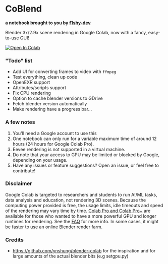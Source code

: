 # CoBlend
**a notebook brought to you by [f1shy-dev](https://github.com/f1shy-dev)**

Blender 3x/2.9x scene rendering in Google Colab, now with a fancy, easy-to-use GUI!

<a href="https://colab.research.google.com/github/f1shy-dev/coblend/blob/master/CoBlend.ipynb" target="_parent"><img src="https://colab.research.google.com/assets/colab-badge.svg" alt="Open In Colab"/></a>

### "Todo" list
* Add UI for converting frames to video with `ffmpeg`
* Test everything, clean up code
* OpenEXR support
* Attributes/scripts support
* Fix CPU rendering
* Option to cache blender versions to GDrive
* Fetch blender version automatically
* Make rendering have a progress bar...

### A few notes
1. You'll need a Google account to use this
2. One notebook can only run for a variable maximum time of around 12 hours (24 hours for Google Colab Pro).
3. Eevee rendering is not supported in a virtual machine.
4. Do note that your access to GPU may be limited or blocked by Google, depending on your usage.
5. Have any issues or feature suggestions? Open an issue, or feel free to contribute!

### Disclaimer
Google Colab is targeted to researchers and students to run AI/ML tasks, data analysis and education, not rendering 3D scenes. Because the computing power provided is free, the usage limits, idle timeouts and speed of the rendering may vary time by time. [Colab Pro and Colab Pro+](https://colab.research.google.com/signup) are available for those who wanted to have a more powerful GPU and longer runtimes for rendering. See the [FAQ](https://research.google.com/colaboratory/faq.html) for more info. In some cases, it might be faster to use an online Blender render farm.

### Credits
* https://github.com/ynshung/blender-colab for the inspiration and for large amounts of the actual blender bits (e.g setgpu.py)
